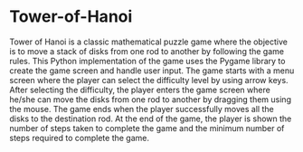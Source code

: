 # Tower-of-Hanoi
Tower of Hanoi is a classic mathematical puzzle game where the objective is to move a stack of disks from one rod to another by following the game rules. This Python implementation of the game uses the Pygame library to create the game screen and handle user input. The game starts with a menu screen where the player can select the difficulty level by using arrow keys. After selecting the difficulty, the player enters the game screen where he/she can move the disks from one rod to another by dragging them using the mouse. The game ends when the player successfully moves all the disks to the destination rod. At the end of the game, the player is shown the number of steps taken to complete the game and the minimum number of steps required to complete the game.
